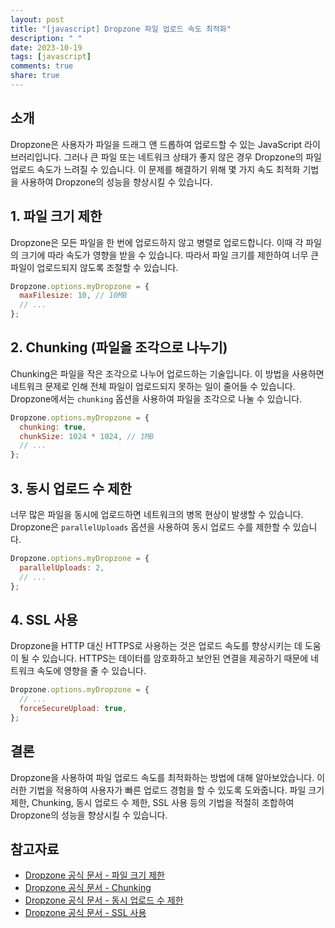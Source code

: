 ```yaml
---
layout: post
title: "[javascript] Dropzone 파일 업로드 속도 최적화"
description: " "
date: 2023-10-19
tags: [javascript]
comments: true
share: true
---
```


## 소개

Dropzone은 사용자가 파일을 드래그 앤 드롭하여 업로드할 수 있는 JavaScript 라이브러리입니다. 그러나 큰 파일 또는 네트워크 상태가 좋지 않은 경우 Dropzone의 파일 업로드 속도가 느려질 수 있습니다. 이 문제를 해결하기 위해 몇 가지 속도 최적화 기법을 사용하여 Dropzone의 성능을 향상시킬 수 있습니다.

## 1. 파일 크기 제한

Dropzone은 모든 파일을 한 번에 업로드하지 않고 병렬로 업로드합니다. 이때 각 파일의 크기에 따라 속도가 영향을 받을 수 있습니다. 따라서 파일 크기를 제한하여 너무 큰 파일이 업로드되지 않도록 조절할 수 있습니다.
 
```javascript
Dropzone.options.myDropzone = {
  maxFilesize: 10, // 10MB
  // ...
};
```

## 2. Chunking (파일을 조각으로 나누기)

Chunking은 파일을 작은 조각으로 나누어 업로드하는 기술입니다. 이 방법을 사용하면 네트워크 문제로 인해 전체 파일이 업로드되지 못하는 일이 줄어들 수 있습니다. Dropzone에서는 `chunking` 옵션을 사용하여 파일을 조각으로 나눌 수 있습니다.

```javascript
Dropzone.options.myDropzone = {
  chunking: true,
  chunkSize: 1024 * 1024, // 1MB
  // ...
};
```

## 3. 동시 업로드 수 제한

너무 많은 파일을 동시에 업로드하면 네트워크의 병목 현상이 발생할 수 있습니다. Dropzone은 `parallelUploads` 옵션을 사용하여 동시 업로드 수를 제한할 수 있습니다.

```javascript
Dropzone.options.myDropzone = {
  parallelUploads: 2,
  // ...
};
```

## 4. SSL 사용

Dropzone을 HTTP 대신 HTTPS로 사용하는 것은 업로드 속도를 향상시키는 데 도움이 될 수 있습니다. HTTPS는 데이터를 암호화하고 보안된 연결을 제공하기 때문에 네트워크 속도에 영향을 줄 수 있습니다.

```javascript
Dropzone.options.myDropzone = {
  // ...
  forceSecureUpload: true,
};
```

## 결론

Dropzone을 사용하여 파일 업로드 속도를 최적화하는 방법에 대해 알아보았습니다. 이러한 기법을 적용하여 사용자가 빠른 업로드 경험을 할 수 있도록 도와줍니다. 파일 크기 제한, Chunking, 동시 업로드 수 제한, SSL 사용 등의 기법을 적절히 조합하여 Dropzone의 성능을 향상시킬 수 있습니다.

## 참고자료

- [Dropzone 공식 문서 - 파일 크기 제한](https://www.dropzonejs.com/#config-maxFilesize)
- [Dropzone 공식 문서 - Chunking](https://www.dropzonejs.com/#config-chunking)
- [Dropzone 공식 문서 - 동시 업로드 수 제한](https://www.dropzonejs.com/#config-parallelUploads)
- [Dropzone 공식 문서 - SSL 사용](https://www.dropzonejs.com/#config-ssl)